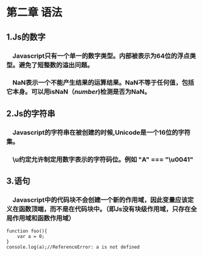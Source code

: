 # 第二章 语法
## 1.Js的数字
### &emsp;Javascript只有一个单一的数字类型。内部被表示为64位的浮点类型。避免了短整数的溢出问题。
### &emsp;NaN表示一个不能产生结果的运算结果。NaN不等于任何值，包括它本身。可以用isNaN（*number*)检测是否为NaN。

## 2.Js的字符串
### &emsp;Javascript的字符串在被创建的时候,Unicode是一个16位的字符集。
### &emsp;\u约定允许制定用数字表示的字符码位。例如 "A" === "\u0041"
## 3.语句
### &emsp;Javascript中的代码块不会创建一个新的作用域，因此变量应该定义在函数顶端，而不是在代码块中。（即Js没有块级作用域，只存在全局作用域和函数作用域）
```javacript
function foo(){
    var a = 0;
}
console.log(a);//ReferenceError: a is not defined
```
